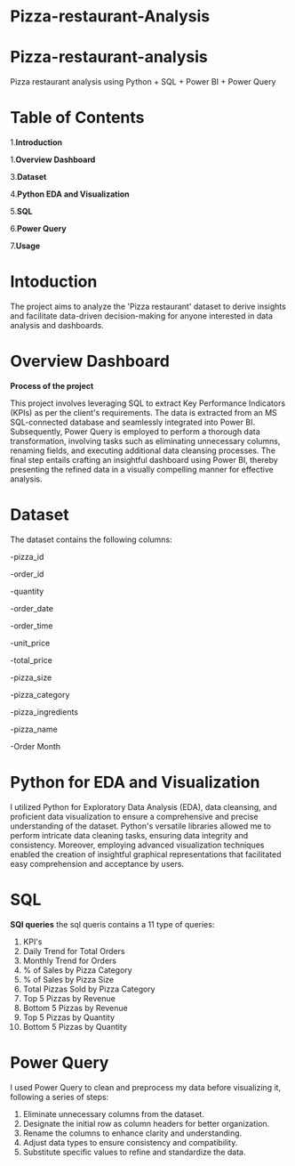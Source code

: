 # Pizza-restaurant-Analysis

# Pizza-restaurant-analysis
Pizza restaurant analysis using Python + SQL + Power BI + Power Query

# Table of Contents
1.**Introduction**

1.**Overview Dashboard**

3.**Dataset**

4.**Python EDA and Visualization**

5.**SQL**

6.**Power Query**

7.**Usage**

# Intoduction
The project aims to analyze the 'Pizza restaurant' dataset to derive insights and facilitate data-driven decision-making for anyone interested in data analysis and dashboards.

# Overview Dashboard

**Process of the project**

This project involves leveraging SQL to extract Key Performance Indicators (KPIs) as per the client's requirements. The data is extracted from an MS SQL-connected database and seamlessly integrated into Power BI. Subsequently, Power Query is employed to perform a thorough data transformation, involving tasks such as eliminating unnecessary columns, renaming fields, and executing additional data cleansing processes. The final step entails crafting an insightful dashboard using Power BI, thereby presenting the refined data in a visually compelling manner for effective analysis.


# Dataset

The dataset contains the following columns:

-pizza_id

-order_id

-quantity

-order_date

-order_time

-unit_price

-total_price

-pizza_size

-pizza_category

-pizza_ingredients

-pizza_name

-Order Month


# Python for EDA and Visualization

I utilized Python for Exploratory Data Analysis (EDA), data cleansing, and proficient data visualization to ensure a comprehensive and precise understanding of the dataset. Python's versatile libraries allowed me to perform intricate data cleaning tasks, ensuring data integrity and consistency. Moreover, employing advanced visualization techniques enabled the creation of insightful graphical representations that facilitated easy comprehension and acceptance by users.

# SQL
**SQl queries**
the sql queris contains a 11 type of queries:
1. KPI's
2. Daily Trend for Total Orders
3. Monthly Trend for Orders
4. % of Sales by Pizza Category
5. % of Sales by Pizza Size
6. Total Pizzas Sold by Pizza Category
7. Top 5 Pizzas by Revenue
8. Bottom 5 Pizzas by Revenue
9. Top 5 Pizzas by Quantity
10. Bottom 5 Pizzas by Quantity

# Power Query

I used Power Query to clean and preprocess my data before visualizing it, following a series of steps:
1. Eliminate unnecessary columns from the dataset.
2. Designate the initial row as column headers for better organization.
3. Rename the columns to enhance clarity and understanding.
4. Adjust data types to ensure consistency and compatibility.
5. Substitute specific values to refine and standardize the data.
